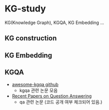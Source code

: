 # KG-study
KG(Knowledge Graph), KGQA, KG Embedding ...



## KG construction

## KG Embedding

## KGQA
* [awesome-kgqa github](https://github.com/BshoterJ/awesome-kgqa)
  * kgqa 관련 논문 모음
* [Recent Papers on Question Answering](https://www.paperdigest.org/2020/04/recent-papers-on-question-answering/)
  * qa 관련 논문 (코드 공개 여부 체크되어 있음.)

